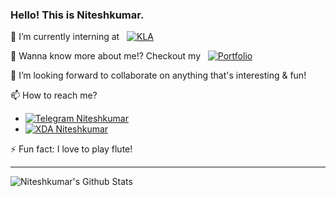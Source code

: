 ### Hello! This is Niteshkumar.

🔭 I’m currently interning at &nbsp; [![KLA](https://img.shields.io/badge/KLA-❤-red)](https://www.kla-tencor.com/)

🤔 Wanna know more about me!? Checkout my &nbsp; [![Portfolio](https://img.shields.io/badge/Portfolio-❤-orange)](https://niteshkumar2000.github.io/portfolio/)

👯 I’m looking forward to collaborate on anything that's interesting & fun!

📫 How to reach me?
  - [![Telegram Niteshkumar](https://img.shields.io/badge/Telegram-❤-blue)](https://t.me/Niteshkumar15/)
  - [![XDA Niteshkumar](https://img.shields.io/badge/XDA-❤-brown)](https://forum.xda-developers.com/member.php?u=9418003)

⚡ Fun fact: I love to play flute!

---
<img align="left" alt="Niteshkumar's Github Stats" src="https://github-readme-stats.vercel.app/api?username=niteshkumar2000&show_icons=true&hide_border=true" />
